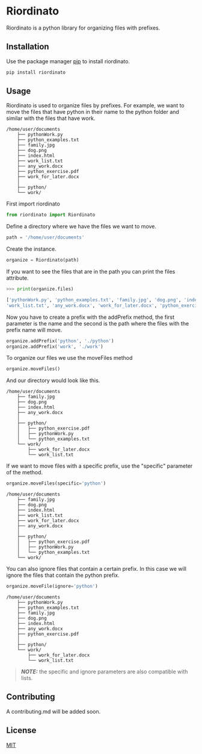 # Riordinato

Riordinato is a python library for organizing files with prefixes.

## Installation

Use the package manager [pip](https://pip.pypa.io/en/stable/) to install riordinato.

```bash
pip install riordinato 
```

## Usage

Riordinato is used to organize files by prefixes. For example, we want to move the files that have python in their name to the python folder and similar with the files that have work.

```
/home/user/documents
    ├── pythonWork.py
    ├── python_examples.txt
    ├── family.jpg
    ├── dog.png
    ├── index.html
    ├── work_list.txt
    ├── any_work.docx
    ├── python_exercise.pdf
    ├── work_for_later.docx
    │
    ├── python/
    └── work/
```

First import riordinato

```py
from riordinato import Riordinato
```

Define a directory where we have the files we want to move.

```py
path = '/home/user/documents'
```

Create the instance.

```py
organize = Riordinato(path)
```

If you want to see the files that are in the path you can print the files attribute.

```py
>>> print(organize.files)

['pythonWork.py', 'python_examples.txt', 'family.jpg', 'dog.png', 'index.html', 
'work_list.txt', 'any_work.docx', 'work_for_later.docx', 'python_exercise.pdf']
```

Now you have to create a prefix with the addPrefix method, the first parameter is the name and the second is the path where the files with the prefix name will move.

```py
organize.addPrefix('python', './python')
organize.addPrefix('work', './work')
```

To organize our files we use the moveFiles method

```py
organize.moveFiles()
```

And our directory would look like this.

```
/home/user/documents
    ├── family.jpg
    ├── dog.png
    ├── index.html
    ├── any_work.docx          
    │
    ├── python/
    │   ├── python_exercise.pdf
    │   ├── pythonWork.py
    │   └── python_examples.txt
    └── work/
        ├── work_for_later.docx
        └── work_list.txt
```

If we want to move files with a specific prefix, use the "specific" parameter of the method.

```py
organize.moveFiles(specific='python')
```

```
/home/user/documents
    ├── family.jpg
    ├── dog.png
    ├── index.html
    ├── work_list.txt
    ├── work_for_later.docx
    ├── any_work.docx
    │
    ├── python/
    │   ├── python_exercise.pdf
    │   ├── pythonWork.py
    │   └── python_examples.txt
    └── work/
```

You can also ignore files that contain a certain prefix. In this case we will ignore the files that contain the python prefix.

```py
organize.moveFile(ignore='python')
```

```
/home/user/documents
    ├── pythonWork.py
    ├── python_examples.txt
    ├── family.jpg
    ├── dog.png
    ├── index.html
    ├── any_work.docx
    ├── python_exercise.pdf
    │
    ├── python/
    └── work/
        ├── work_for_later.docx
        └── work_list.txt
```

> **_NOTE:_** the specific and ignore parameters are also compatible with lists.

## Contributing
A contributing.md will be added soon.

## License
[MIT](https://choosealicense.com/licenses/mit/)
